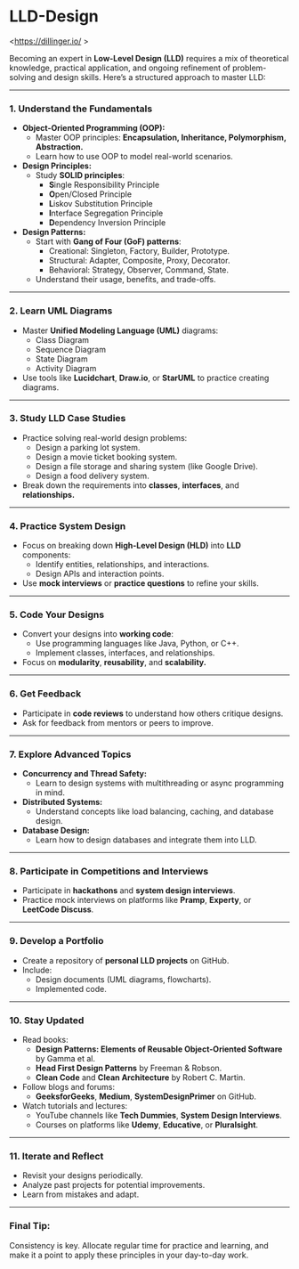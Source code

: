 # LLD-Design

<https://dillinger.io/ >

Becoming an expert in **Low-Level Design (LLD)** requires a mix of theoretical knowledge, practical application, and ongoing refinement of problem-solving and design skills. Here’s a structured approach to master LLD:

---

### 1. **Understand the Fundamentals**
   - **Object-Oriented Programming (OOP):**
     - Master OOP principles: **Encapsulation, Inheritance, Polymorphism, Abstraction.**
     - Learn how to use OOP to model real-world scenarios.
   - **Design Principles:**
     - Study **SOLID principles**:
       - **S**ingle Responsibility Principle
       - **O**pen/Closed Principle
       - **L**iskov Substitution Principle
       - **I**nterface Segregation Principle
       - **D**ependency Inversion Principle
   - **Design Patterns:**
     - Start with **Gang of Four (GoF) patterns**:
       - Creational: Singleton, Factory, Builder, Prototype.
       - Structural: Adapter, Composite, Proxy, Decorator.
       - Behavioral: Strategy, Observer, Command, State.
     - Understand their usage, benefits, and trade-offs.

---

### 2. **Learn UML Diagrams**
   - Master **Unified Modeling Language (UML)** diagrams:
     - Class Diagram
     - Sequence Diagram
     - State Diagram
     - Activity Diagram
   - Use tools like **Lucidchart**, **Draw.io**, or **StarUML** to practice creating diagrams.

---

### 3. **Study LLD Case Studies**
   - Practice solving real-world design problems:
     - Design a parking lot system.
     - Design a movie ticket booking system.
     - Design a file storage and sharing system (like Google Drive).
     - Design a food delivery system.
   - Break down the requirements into **classes**, **interfaces**, and **relationships.**

---

### 4. **Practice System Design**
   - Focus on breaking down **High-Level Design (HLD)** into **LLD** components:
     - Identify entities, relationships, and interactions.
     - Design APIs and interaction points.
   - Use **mock interviews** or **practice questions** to refine your skills.

---

### 5. **Code Your Designs**
   - Convert your designs into **working code**:
     - Use programming languages like Java, Python, or C++.
     - Implement classes, interfaces, and relationships.
   - Focus on **modularity**, **reusability**, and **scalability.**

---

### 6. **Get Feedback**
   - Participate in **code reviews** to understand how others critique designs.
   - Ask for feedback from mentors or peers to improve.

---

### 7. **Explore Advanced Topics**
   - **Concurrency and Thread Safety:**
     - Learn to design systems with multithreading or async programming in mind.
   - **Distributed Systems:**
     - Understand concepts like load balancing, caching, and database design.
   - **Database Design:**
     - Learn how to design databases and integrate them into LLD.

---

### 8. **Participate in Competitions and Interviews**
   - Participate in **hackathons** and **system design interviews**.
   - Practice mock interviews on platforms like **Pramp**, **Experty**, or **LeetCode Discuss**.

---

### 9. **Develop a Portfolio**
   - Create a repository of **personal LLD projects** on GitHub.
   - Include:
     - Design documents (UML diagrams, flowcharts).
     - Implemented code.

---

### 10. **Stay Updated**
   - Read books:
     - **Design Patterns: Elements of Reusable Object-Oriented Software** by Gamma et al.
     - **Head First Design Patterns** by Freeman & Robson.
     - **Clean Code** and **Clean Architecture** by Robert C. Martin.
   - Follow blogs and forums:
     - **GeeksforGeeks**, **Medium**, **SystemDesignPrimer** on GitHub.
   - Watch tutorials and lectures:
     - YouTube channels like **Tech Dummies**, **System Design Interviews**.
     - Courses on platforms like **Udemy**, **Educative**, or **Pluralsight**.

---

### 11. **Iterate and Reflect**
   - Revisit your designs periodically.
   - Analyze past projects for potential improvements.
   - Learn from mistakes and adapt.

---

### Final Tip:
Consistency is key. Allocate regular time for practice and learning, and make it a point to apply these principles in your day-to-day work.
